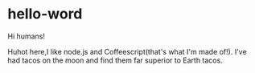 # hello-word

Hi humans!

Huhot here,I like node.js and Coffeescript(that's what I'm made of!).
I've had tacos on the moon and find them far superior to Earth tacos.
